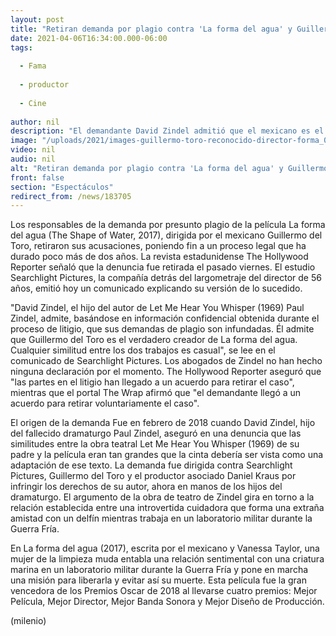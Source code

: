 ```yaml
---
layout: post
title: "Retiran demanda por plagio contra 'La forma del agua' y Guillermo del Toro"
date: 2021-04-06T16:34:00.000-06:00
tags:
  
  - Fama
  
  - productor
  
  - Cine
  
author: nil
description: "El demandante David Zindel admitió que el mexicano es el verdadero creador de La forma del agua (2017) y cualquier similitud entre ambos trabajos es casualidad. "
image: "/uploads/2021/images-guillermo-toro-reconocido-director-forma_0_46_1024_636.jpeg"
video: nil
audio: nil
alt: "Retiran demanda por plagio contra 'La forma del agua' y Guillermo del Toro"
front: false
section: "Espectáculos"
redirect_from: /news/183705
---
```


Los responsables de la demanda por presunto plagio de la película La forma del agua (The Shape of Water, 2017), dirigida por el mexicano Guillermo del Toro, retiraron sus acusaciones, poniendo fin a un proceso legal que ha durado poco más de dos años. La revista estadunidense The Hollywood Reporter señaló que la denuncia fue retirada el pasado viernes. El estudio Searchlight Pictures, la compañía detrás del largometraje del director de 56 años, emitió hoy un comunicado explicando su versión de lo sucedido. 

"David Zindel, el hijo del autor de Let Me Hear You Whisper (1969) Paul Zindel, admite, basándose en información confidencial obtenida durante el proceso de litigio, que sus demandas de plagio son infundadas. Él admite que Guillermo del Toro es el verdadero creador de La forma del agua. Cualquier similitud entre los dos trabajos es casual", se lee en el comunicado de Searchlight Pictures. Los abogados de Zindel no han hecho ninguna declaración por el momento. The Hollywood Reporter aseguró que "las partes en el litigio han llegado a un acuerdo para retirar el caso", mientras que el portal The Wrap afirmó que "el demandante llegó a un acuerdo para retirar voluntariamente el caso". 

El origen de la demanda Fue en febrero de 2018 cuando David Zindel, hijo del fallecido dramaturgo Paul Zindel, aseguró en una denuncia que las similitudes entre la obra teatral Let Me Hear You Whisper (1969) de su padre y la película eran tan grandes que la cinta debería ser vista como una adaptación de ese texto. La demanda fue dirigida contra Searchlight Pictures, Guillermo del Toro y el productor asociado Daniel Kraus por infringir los derechos de su autor, ahora en manos de los hijos del dramaturgo. El argumento de la obra de teatro de Zindel gira en torno a la relación establecida entre una introvertida cuidadora que forma una extraña amistad con un delfín mientras trabaja en un laboratorio militar durante la Guerra Fría. 

En La forma del agua (2017), escrita por el mexicano y Vanessa Taylor, una mujer de la limpieza muda entabla una relación sentimental con una criatura marina en un laboratorio militar durante la Guerra Fría y pone en marcha una misión para liberarla y evitar así su muerte. Esta película fue la gran vencedora de los Premios Oscar de 2018 al llevarse cuatro premios: Mejor Película, Mejor Director, Mejor Banda Sonora y Mejor Diseño de Producción. 

(milenio)